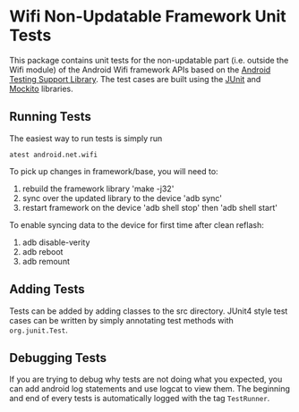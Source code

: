 # Wifi Non-Updatable Framework Unit Tests
This package contains unit tests for the non-updatable part (i.e. outside the Wifi module) of the
Android Wifi framework APIs based on the
[Android Testing Support Library](http://developer.android.com/tools/testing-support-library/index.html).
The test cases are built using the [JUnit](http://junit.org/) and [Mockito](http://mockito.org/)
libraries.

## Running Tests
The easiest way to run tests is simply run

```
atest android.net.wifi
```

To pick up changes in framework/base, you will need to:
1. rebuild the framework library 'make -j32'
2. sync over the updated library to the device 'adb sync'
3. restart framework on the device 'adb shell stop' then 'adb shell start'

To enable syncing data to the device for first time after clean reflash:
1. adb disable-verity
2. adb reboot
3. adb remount

## Adding Tests
Tests can be added by adding classes to the src directory. JUnit4 style test cases can
be written by simply annotating test methods with `org.junit.Test`.

## Debugging Tests
If you are trying to debug why tests are not doing what you expected, you can add android log
statements and use logcat to view them. The beginning and end of every tests is automatically logged
with the tag `TestRunner`.
